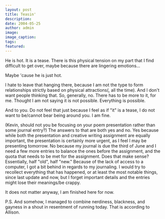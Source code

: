 ```yaml
---
layout: post
title: Teasin'
description:
date: 2004-05-25
author: admin
image:
image_caption:
tags:
featured:
---
```


He is hot. It is a tease. There is this physical tension on my part that I find difficult to get over, maybe because there are lingering emotions...

Maybe 'cause he is just hot.

I hate to leave that hanging there, because I am not the type to form relationships strictly based on physical attractions(, all the time). And I don't want people thinking that. So, generally, no. There has to be more to it, for me. Thought I am not saying it is not possible. Everything is possible.

And to you. Do not feel that just because I feel as if "it" is a tease, I do not want to be/cannot bear being around you. I am fine.

(Kevin, should not you be focusing on your poem presentation rather than some journal entry?) The answers to that are both yes and no. Yes because while both the presentation and creative writing assignment are equally important, the presentation is certainly more urgent, as I feel I may be presenting tomorrow. No because my journal is due the third of June and I need a few more entries to balance the ones before the assignment, and the quota that needs to be met for the assignment. Does that make sense? Essentially, half "old", half "new." Because of the lack of access to a computer, I got a bit behind in regards to my journaling. I would try to recollect everything that has happened, or at least the most notable things, since last update and now, but I forget important details and the entries might lose their meanings/be crappy.

It does not matter anyway, I am finished here for now.

P.S. And somehow, I managed to combine nerdiness, blackness, and gayness in a shout in resentment of running today. That is according to Allison.
